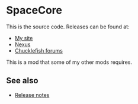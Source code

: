 ﻿# SpaceCore
This is the source code. Releases can be found at:
* [My site](http://spacechase0.com/mods/stardew-valley/spacecore)
* [Nexus]()
* [Chucklefish forums]()

This is a mod that some of my other mods requires.

## See also
* [Release notes](release-notes.md)

